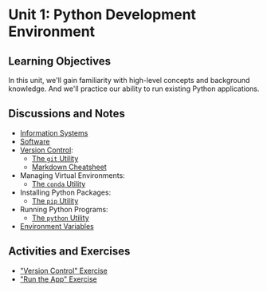 # Unit 1: Python Development Environment

## Learning Objectives

In this unit, we'll gain familiarity with high-level concepts and background knowledge. And we'll practice our ability to run existing Python applications.

## Discussions and Notes

  + [Information Systems](/notes/info-systems/README.md)
  + [Software](/notes/software/README.md)
  + [Version Control](/notes/software/version-control.md):
    + [The `git` Utility](/notes/clis/git.md)
    + [Markdown Cheatsheet](https://guides.github.com/pdfs/markdown-cheatsheet-online.pdf)
  + Managing Virtual Environments:
    + [The `conda` Utility](/notes/clis/conda.md)
  + Installing Python Packages:
    + [The `pip` Utility](/notes/clis/pip.md)
  + Running Python Programs:
    + [The `python` Utility](/notes/clis/python.md)
  + [Environment Variables](/notes/environment-variables.md)

## Activities and Exercises

  + ["Version Control" Exercise](/exercises/version-control/README.md)
  + ["Run the App" Exercise](/exercises/run-the-app/README.md)
